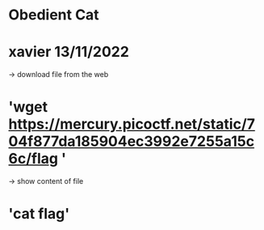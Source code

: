 # Obedient Cat

# xavier 13/11/2022

-> download file from the web
#  'wget https://mercury.picoctf.net/static/704f877da185904ec3992e7255a15c6c/flag ' 


-> show content of file
# 'cat flag'

